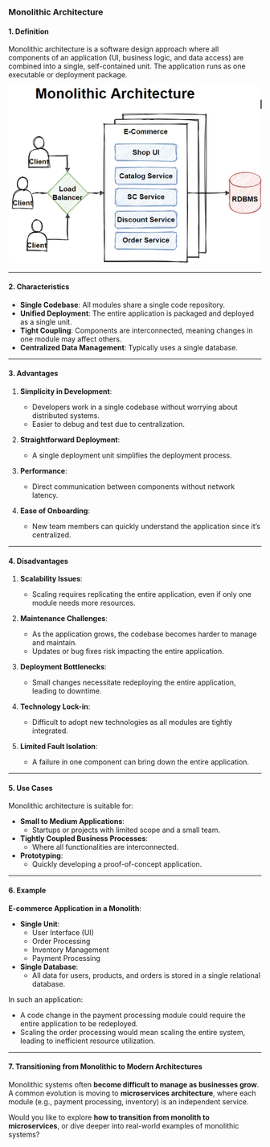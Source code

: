 
### Monolithic Architecture

#### 1. **Definition**

Monolithic architecture is a software design approach where all components of an application (UI, business logic, and data access) are combined into a single, self-contained unit. The application runs as one executable or deployment package.

![](Images/2.1.Image.png)


---

#### 2. **Characteristics**

- **Single Codebase**: All modules share a single code repository.
- **Unified Deployment**: The entire application is packaged and deployed as a single unit.
- **Tight Coupling**: Components are interconnected, meaning changes in one module may affect others.
- **Centralized Data Management**: Typically uses a single database.

---

#### 3. **Advantages**

1. **Simplicity in Development**:
    
    - Developers work in a single codebase without worrying about distributed systems.
    - Easier to debug and test due to centralization.
2. **Straightforward Deployment**:
    
    - A single deployment unit simplifies the deployment process.
3. **Performance**:
    
    - Direct communication between components without network latency.
4. **Ease of Onboarding**:
    
    - New team members can quickly understand the application since it’s centralized.

---

#### 4. **Disadvantages**

1. **Scalability Issues**:
    
    - Scaling requires replicating the entire application, even if only one module needs more resources.
2. **Maintenance Challenges**:
    
    - As the application grows, the codebase becomes harder to manage and maintain.
    - Updates or bug fixes risk impacting the entire application.
3. **Deployment Bottlenecks**:
    
    - Small changes necessitate redeploying the entire application, leading to downtime.
4. **Technology Lock-in**:
    
    - Difficult to adopt new technologies as all modules are tightly integrated.
5. **Limited Fault Isolation**:
    
    - A failure in one component can bring down the entire application.

---

#### 5. **Use Cases**

Monolithic architecture is suitable for:

- **Small to Medium Applications**:
    - Startups or projects with limited scope and a small team.
- **Tightly Coupled Business Processes**:
    - Where all functionalities are interconnected.
- **Prototyping**:
    - Quickly developing a proof-of-concept application.

---

#### 6. **Example**

**E-commerce Application in a Monolith**:

- **Single Unit**:
    - User Interface (UI)
    - Order Processing
    - Inventory Management
    - Payment Processing
- **Single Database**:
    - All data for users, products, and orders is stored in a single relational database.

In such an application:

- A code change in the payment processing module could require the entire application to be redeployed.
- Scaling the order processing would mean scaling the entire system, leading to inefficient resource utilization.

---

#### 7. **Transitioning from Monolithic to Modern Architectures**

Monolithic systems often **become difficult to manage as businesses grow**. A common evolution is moving to **microservices architecture**, where each module (e.g., payment processing, inventory) is an independent service.

Would you like to explore **how to transition from monolith to microservices**, or dive deeper into real-world examples of monolithic systems?